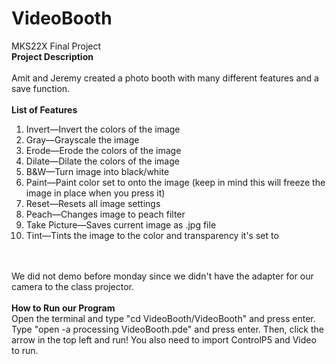 # VideoBooth
MKS22X Final Project </br>
<b>Project Description</b> </br></br>
Amit and Jeremy created a photo booth with many different features and a save function. </br>
</br><b>List of Features </b></br>
<ol>
  <li> Invert—Invert the colors of the image</li>
  <li>Gray—Grayscale the image</li>
  <li>Erode—Erode the colors of the image</li>
  <li>Dilate—Dilate the colors of the image</li>
  <li>B&W—Turn image into black/white</li>
  <li>Paint—Paint color set to onto the image (keep in mind this will freeze the image in place when you press it) </li>
  <li>Reset—Resets all image settings</li>
  <li>Peach—Changes image to peach filter</li>
  <li>Take Picture—Saves current image as .jpg file</li>
  <li>Tint—Tints the image to the color and transparency it's set to</li>
</ol></br></br>
We did not demo before monday since we didn't have the adapter for our camera to the class projector. </br></br>
<b> How to Run our Program </b> </br>
Open the terminal and type "cd VideoBooth/VideoBooth" and press enter. Type "open -a processing VideoBooth.pde" and press enter. Then, click the arrow in the top left and run! You also need to import ControlP5 and Video to run.
